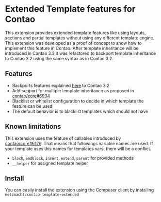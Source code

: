 
Extended Template features for Contao
==============

This extension provides extended template features like using layouts, sections and partial templates without using any
different template engine. This extension was developed as a proof of concept to show how to implement this feature in
Contao. After template inheritance will be introduced in Contao 3.3 it was refactored to backport template inheritance
to Contao 3.2 using the same syntax as in Contao 3.2.

Features
------------

* Backports features explained [here](https://github.com/contao/core/issues/6508#issuecomment-41476802) to Contao 3.2
* Add support for multiple template inheritance as proposed in [contao/core#6934](https://github.com/contao/core/pull/6934/)
* Blacklist or whitelist configuration to decide in which template the feature can be used
* The default behavior is to blacklist templates which should not have

Known limitations
----------

This extension uses the feature of callables introduced by [contao/core#6176](https://github.com/contao/core/commit/fcc44be87ed7d7f68769f9a4058248174f7d453e).
That means that followings variable names are used. If your template uses this names for templates vars, there will be
a conflict.

* `block`, `endblock`, `insert`, `extend`, `parent` for provided methods
* `__helper` for assigned template helper

Install
----------

You can easily install the extension using the [Composer client](http://c-c-a.org/ueber-composer) by installing
`netzmacht/contao-template-extended`